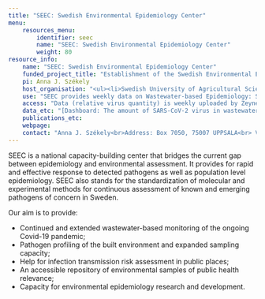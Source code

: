 ```yaml
---
title: "SEEC: Swedish Environmental Epidemiology Center"
menu:
    resources_menu:
        identifier: seec
        name: "SEEC: Swedish Environmental Epidemiology Center"
        weight: 80
resource_info:
    name: "SEEC: Swedish Environmental Epidemiology Center"
    funded_project_title: "Establishment of the Swedish Environmental Epidemiology Center (SEEC)"
    pi: Anna J. Székely
    host_organisation: "<ul><li>Swedish University of Agricultural Sciences, SLU (Wastewater, Water, Surface, Air & Viability testing): Maja Malmberg, Anna J. Székely, Klas Udekwu;</li><li>KTH Royal Institute of Technology (Wastewater & Sludge): Zeynep Çetecioğlu Gürol;</li><li>Karolinska Institute (Air & Viability testing): Antonio Gigliotti Rothfuchs; Uppsala University (Statistical modelling): Stefan Engblom</li></ul>"
    use: "SEEC provides weekly data on Wastewater-based Epidemiology: SEEC actively monitors wastewater levels of the virus responsible for Covid-19 disease, SARS-CoV-2, in various municipalities of Sweden, covering more than 25% of the population. This data is continuously updated and freely accessible on the Covid-19 Data Portal of Sweden.<br><br>SEEC offers analysis of diverse environmental samples (e.g., water including wastewater, surface samples, air samples), for presence of pathogens, using both targeted approaches such as qPCR or amplicon sequencing as well as unbiased metagenomics approaches.<br><br>Built Environment Epidemiology: SEEC is involved in the worldwide analysis and profiling of built environment surfaces and air, with intermittent sampling of air in clinics, schools, subways, and indoor malls. Through an extensive network, datasets, sampling methods and analysis pipelines are readily available for comparative studies of environmental signals.<br><br>SEEC also offers support in experimental design, sampling, logistics, storage and other monitoring relevant processes."
    access: "Data (relative virus quantity) is weekly uploaded by Zeynep Cetecioglu Gurol (KTH) and Anna Székely (SLU). Uploaded data [can be openly accessed by the general public](https://www.covid19dataportal.se/dashboards/wastewater/). Capacities of the resource are available to researchers upon request."
    data_etc: "[Dashboard: The amount of SARS-CoV-2 virus in wastewater across Sweden](https://www.covid19dataportal.se/dashboards/wastewater/)"
    publications_etc:
    webpage:
    contact: "Anna J. Székely<br>Address: Box 7050, 75007 UPPSALA<br> Visiting address: Lennart Hjelms väg 9<br>Phone: +46-73-9747565 (mobile)<br>Email: [anna.szekely@slu.se](mailto:anna.szekely@slu.se)"
---
```


SEEC is a national capacity-building center that bridges the current gap between epidemiology and environmental assessment. It provides for rapid and effective response to detected pathogens as well as population level epidemiology. SEEC also stands for the standardization of molecular and experimental methods for continuous assessment of known and emerging pathogens of concern in Sweden.

Our aim is to provide:

- Continued and extended wastewater-based monitoring of the ongoing Covid-19 pandemic;
- Pathogen profiling of the built environment and expanded sampling capacity;
- Help for infection transmission risk assessment in public places;
- An accessible repository of environmental samples of public health relevance;
- Capacity for environmental epidemiology research and development.
